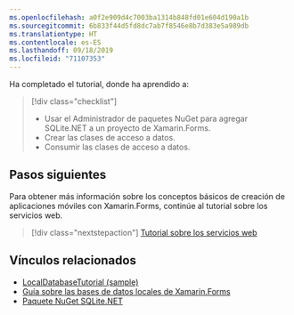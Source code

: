 ```yaml
---
ms.openlocfilehash: a0f2e909d4c7003ba1314b848fd01e604d190a1b
ms.sourcegitcommit: 6b833f44d5fd8dc7ab7f8546e8b7d383e5a989db
ms.translationtype: HT
ms.contentlocale: es-ES
ms.lasthandoff: 09/18/2019
ms.locfileid: "71107353"
---
```

Ha completado el tutorial, donde ha aprendido a:

> [!div class="checklist"]
>
> - Usar el Administrador de paquetes NuGet para agregar SQLite.NET a un proyecto de Xamarin.Forms.
> - Crear las clases de acceso a datos.
> - Consumir las clases de acceso a datos.

## <a name="next-steps"></a>Pasos siguientes

Para obtener más información sobre los conceptos básicos de creación de aplicaciones móviles con Xamarin.Forms, continúe al tutorial sobre los servicios web.

> [!div class="nextstepaction"]
> [Tutorial sobre los servicios web](~/get-started/tutorials/web-service/index.yml)

## <a name="related-links"></a>Vínculos relacionados

- [LocalDatabaseTutorial (sample)](https://docs.microsoft.com/samples/xamarin/xamarin-forms-samples/getstarted-tutorials-localdatabasetutorial/)
- [Guía sobre las bases de datos locales de Xamarin.Forms](~/xamarin-forms/data-cloud/data/databases.md)
- [Paquete NuGet SQLite.NET](https://www.nuget.org/packages/sqlite-net-pcl/)
